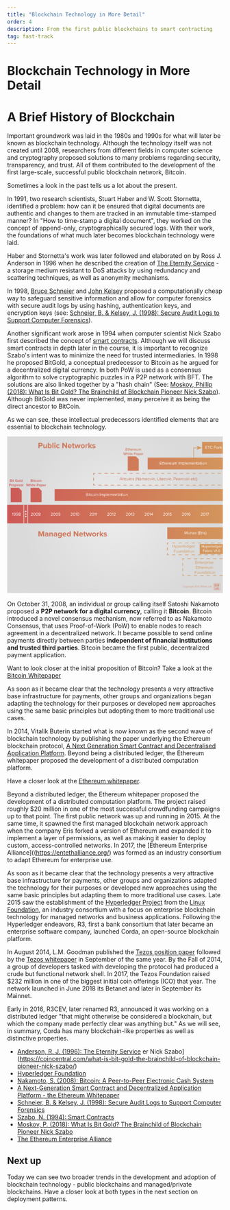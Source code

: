 ```yaml
---
title: "Blockchain Technology in More Detail"
order: 4
description: From the first public blockchains to smart contracting 
tag: fast-track
---
```


# Blockchain Technology in More Detail




# A Brief History of Blockchain

Important groundwork was laid in the 1980s and 1990s for what will later be known as blockchain technology. Although the technology itself was not created until 2008, researchers from different fields in computer science and cryptography proposed solutions to many problems regarding security, transparency, and trust. All of them contributed to the development of the first large-scale, successful public blockchain network, Bitcoin.

<ExpansionPanel title="The groundwork of the 1990s">

Sometimes a look in the past tells us a lot about the present.

In 1991, two research scientists, Stuart Haber and W. Scott Stornetta, identified a problem: how can it be ensured that digital documents are authentic and changes to them are tracked in an immutable time-stamped manner? In "How to time-stamp a digital document", they worked on the concept of append-only, cryptographically secured logs. With their work, the foundations of what much later becomes blockchain technology were laid.

Haber and Stornetta's work was later followed and elaborated on by Ross J. Anderson in 1996 when he described the creation of [The Eternity Service](https://www.cl.cam.ac.uk/~rja14/Papers/eternity.pdf) - a storage medium resistant to DoS attacks by using redundancy and scattering techniques, as well as anonymity mechanisms.

In 1998, [Bruce Schneier](https://www.schneier.com/crypto-gram/) and [John Kelsey](https://www.nist.gov/people/john-m-kelsey) proposed a computationally cheap way to safeguard sensitive information and allow for computer forensics with secure audit logs by using hashing, authentication keys, and encryption keys (see: [Schneier, B. & Kelsey, J. (1998): Secure Audit Logs to Support Computer Forensics](https://www.schneier.com/academic/paperfiles/paper-auditlogs.pdf)).

Another significant work arose in 1994 when computer scientist Nick Szabo first described the concept of [smart contracts](http://www.fon.hum.uva.nl/rob/Courses/InformationInSpeech/CDROM/Literature/LOTwinterschool2006/szabo.best.vwh.net/smart.contracts.html). Although we will discuss smart contracts in depth later in the course, it is important to recognize Szabo's intent was to minimize the need for trusted intermediaries. In 1998 he proposed BitGold, a conceptual predecessor to Bitcoin as he argued for a decentralized digital currency. In both PoW is used as a consensus algorithm to solve cryptographic puzzles in a P2P network with BFT. The solutions are also linked together by a "hash chain" (See: [Moskoy, Phillip (2018): What Is Bit Gold? The Brainchild of Blockchain Pioneer Nick Szabo](https://coincentral.com/what-is-bit-gold-the-brainchild-of-blockchain-pioneer-nick-szabo/)). Although BitGold was never implemented, many perceive it as being the direct ancestor to BitCoin.

As we can see, these intellectual predecessors identified elements that are essential to blockchain technology.

</ExpansionPanel>

![Blockchain Timeline](images/timeline.png)

On October 31, 2008, an individual or group calling itself Satoshi Nakamoto proposed a **P2P network for a digital currency**, calling it **Bitcoin**. Bitcoin introduced a novel consensus mechanism, now referred to as Nakamoto Consensus, that uses Proof-of-Work (PoW) to enable nodes to reach agreement in a decentralized network. It became possible to send online payments directly between parties **independent of financial institutions and trusted third parties**. Bitcoin became the first public, decentralized payment application.

<HighlightBox type="info">

Want to look closer at the initial proposition of Bitcoin? Take a look at the [Bitcoin Whitepaper](https://bitcoin.org/bitcoin.pdf)

</HighlightBox>

As soon as it became clear that the technology presents a very attractive base infrastructure for payments, other groups and organizations began adapting the technology for their purposes or developed new approaches using the same basic principles but adopting them to more traditional use cases.

In 2014, Vitalik Buterin started what is now known as the second wave of blockchain technology by publishing the paper underlying the Ethereum blockchain protocol, [A Next Generation Smart Contract and Decentralised Application Platform](https://github.com/ethereum/wiki/wiki/White-Paper). Beyond being a distributed ledger, the Ethereum whitepaper proposed the development of a distributed computation platform.

<HighlightBox type="tip">

Have a closer look at the [Ethereum whitepaper](https://ethereum.org/whitepaper/).

</HighlightBox>

Beyond a distributed ledger, the Ethereum whitepaper proposed the development of a distributed computation platform. The project raised roughly $20 million in one of the most successful crowdfunding campaigns up to that point. The first public network was up and running in 2015. At the same time, it spawned the first managed blockchain network approach when the company Eris forked a version of Ethereum and expanded it to implement a layer of permissions, as well as making it easier to deploy custom, access-controlled networks. In 2017, the [Ethereum Enterprise Alliance]((https://entethalliance.org/) was formed as an industry consortium to adapt Ethereum for enterprise use.

As soon as it became clear that the technology presents a very attractive base infrastructure for payments, other groups and organizations adapted the technology for their purposes or developed new approaches using the same basic principles but adapting them to more traditional use cases. Late 2015 saw the establishment of the [Hyperledger Project](https://www.hyperledger.org/) from the [Linux Foundation](https://www.linuxfoundation.org/), an industry consortium with a focus on enterprise blockchain technology for managed networks and business applications. Following the Hyperledger endeavors, R3, first a bank consortium that later became an enterprise software company, launched Corda, an open-source blockchain platform.

In August 2014, L.M. Goodman published the [Tezos position paper](https://tezos.com/static/position_paper-841a0a56b573afb28da16f6650152fb4.pdf) followed by the [Tezos whitepaper](https://tezos.com/static/white_paper-2dc8c02267a8fb86bd67a108199441bf.pdf) in September of the same year. By the Fall of 2014, a group of developers tasked with developing the protocol had produced a crude but functional network shell. In 2017, the Tezos Foundation raised $232 million in one of the biggest initial coin offerings (ICO) that year. The network launched in June 2018 its Betanet and later in September its Mainnet.

Early in 2016, R3CEV, later renamed R3, announced it was working on a distributed ledger "that might otherwise be considered a blockchain, but which the company made perfectly clear was anything but." As we will see, in summary, Corda has many blockchain-like properties as well as distinctive properties.

<HighlightBox type="reading">

* [Anderson, R. J. (1996): The Eternity Service](https://www.cl.cam.ac.uk/~rja14/Papers/eternity.pdf)
er Nick Szabo](https://coincentral.com/what-is-bit-gold-the-brainchild-of-blockchain-pioneer-nick-szabo/)
* [Hyperledger Foundation](https://www.hyperledger.org/)
* [Nakamoto, S. (2008): Bitcoin: A Peer-to-Peer Electronic Cash System](https://bitcoin.org/bitcoin.pdf)
* [A Next-Generation Smart Contract and Decentralized Application Platform - the Ethereum Whitepaper](https://ethereum.org/whitepaper/)
* [Schneier, B. &amp; Kelsey, J. (1998): Secure Audit Logs to Support Computer Forensics](https://mikemabey.com/cse469s19/papers/04_Secure_Audit_Logs.pdf)
* [Szabo, N. (1994): Smart Contracts](http://www.fon.hum.uva.nl/rob/Courses/InformationInSpeech/CDROM/Literature/LOTwinterschool2006/szabo.best.vwh.net/smart.contracts.html)
* [Moskov, P. (2018): What Is Bit Gold? The Brainchild of Blockchain Pioneer Nick Szabo](https://coincentral.com/what-is-bit-gold-the-brainchild-of-blockchain-pioneer-nick-szabo/)
* [The Ethereum Enterprise Alliance](https://entethalliance.org/")

</HighlightBox>

## Next up

Today we can see two broader trends in the development and adoption of blockchain technology - public blockchains and managed/private blockchains. Have a closer look at both types in the next section on deployment patterns.
